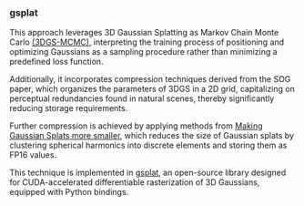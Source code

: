 ### gsplat

This approach leverages 3D Gaussian Splatting as Markov Chain Monte Carlo <a target="_blank" href="https://ubc-vision.github.io/3dgs-mcmc/">(3DGS-MCMC)</a>, interpreting the training process of positioning and optimizing Gaussians as a sampling procedure rather than minimizing a predefined loss function. 

Additionally, it incorporates compression techniques derived from the 
<insert>SOG</insert> paper, which organizes the parameters of 3DGS in a 2D grid, capitalizing on perceptual redundancies found in natural scenes, thereby significantly reducing storage requirements. 

Further compression is achieved by applying methods from 
<a target="_blank" href="https://aras-p.info/blog/2023/09/27/Making-Gaussian-Splats-more-smaller/">Making Gaussian Splats more smaller</a>, which reduces the size of Gaussian splats by clustering spherical harmonics into discrete elements and storing them as FP16 values.

This technique is implemented in 
<a target="_blank" href="https://docs.gsplat.studio">gsplat</a>, an open-source library designed for CUDA-accelerated  differentiable rasterization of 3D Gaussians, equipped with Python bindings.

